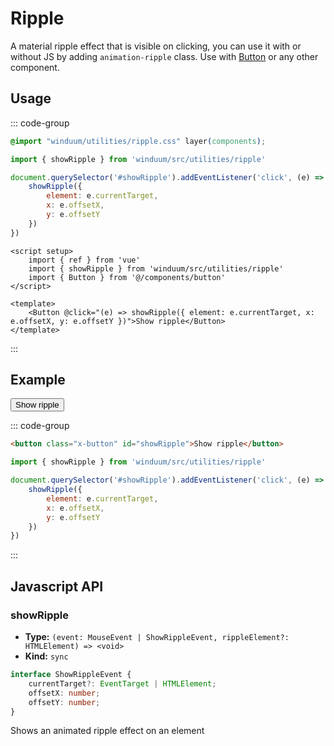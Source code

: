 # Ripple

A material ripple effect that is visible on clicking, you can use it with or without JS by adding `animation-ripple` class.
Use with [Button](/docs/components/button) or any other component.

<ViewSourceGh href="https://github.com/winduum/winduum/blob/main/src/utilities/ripple" />

## Usage

::: code-group
```css
@import "winduum/utilities/ripple.css" layer(components);
```
```js
import { showRipple } from 'winduum/src/utilities/ripple'

document.querySelector('#showRipple').addEventListener('click', (e) => {
    showRipple({
        element: e.currentTarget,
        x: e.offsetX,
        y: e.offsetY
    })
})
```
```vue
<script setup>
    import { ref } from 'vue'
    import { showRipple } from 'winduum/src/utilities/ripple'
    import { Button } from '@/components/button'
</script>

<template>
    <Button @click="(e) => showRipple({ element: e.currentTarget, x: e.offsetX, y: e.offsetY })">Show ripple</Button>
</template>
```
:::

## Example

<div class="iframe">
    <button class="x-button" id="showRipple">Show ripple</button>
</div>

::: code-group
```html
<button class="x-button" id="showRipple">Show ripple</button>
```
```js
import { showRipple } from 'winduum/src/utilities/ripple'

document.querySelector('#showRipple').addEventListener('click', (e) => {
    showRipple({
        element: e.currentTarget,
        x: e.offsetX,
        y: e.offsetY
    })
})
```
:::

## Javascript API

### showRipple

* **Type:** `(event: MouseEvent | ShowRippleEvent, rippleElement?: HTMLElement) => <void>`
* **Kind:** `sync`

```typescript
interface ShowRippleEvent {
    currentTarget?: EventTarget | HTMLElement;
    offsetX: number;
    offsetY: number;
}
```

Shows an animated ripple effect on an element
